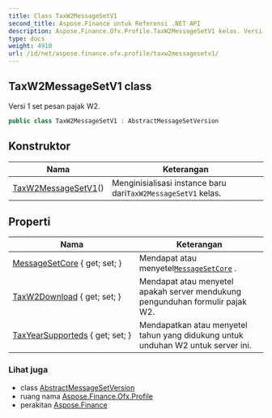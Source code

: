 ```yaml
---
title: Class TaxW2MessageSetV1
second_title: Aspose.Finance untuk Referensi .NET API
description: Aspose.Finance.Ofx.Profile.TaxW2MessageSetV1 kelas. Versi 1 set pesan pajak W2.
type: docs
weight: 4910
url: /id/net/aspose.finance.ofx.profile/taxw2messagesetv1/
---
```

## TaxW2MessageSetV1 class

Versi 1 set pesan pajak W2.

```csharp
public class TaxW2MessageSetV1 : AbstractMessageSetVersion
```

## Konstruktor

| Nama | Keterangan |
| --- | --- |
| [TaxW2MessageSetV1](taxw2messagesetv1/)() | Menginisialisasi instance baru dari`TaxW2MessageSetV1` kelas. |

## Properti

| Nama | Keterangan |
| --- | --- |
| [MessageSetCore](../../aspose.finance.ofx.profile/abstractmessagesetversion/messagesetcore/) { get; set; } | Mendapat atau menyetel[`MessageSetCore`](../abstractmessagesetversion/messagesetcore/) . |
| [TaxW2Download](../../aspose.finance.ofx.profile/taxw2messagesetv1/taxw2download/) { get; set; } | Mendapat atau menyetel apakah server mendukung pengunduhan formulir pajak W2. |
| [TaxYearSupporteds](../../aspose.finance.ofx.profile/taxw2messagesetv1/taxyearsupporteds/) { get; set; } | Mendapatkan atau menyetel tahun yang didukung untuk unduhan W2 untuk server ini. |

### Lihat juga

* class [AbstractMessageSetVersion](../abstractmessagesetversion/)
* ruang nama [Aspose.Finance.Ofx.Profile](../../aspose.finance.ofx.profile/)
* perakitan [Aspose.Finance](../../)


